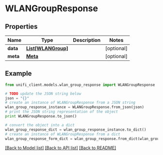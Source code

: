 # WLANGroupResponse


## Properties

Name | Type | Description | Notes
------------ | ------------- | ------------- | -------------
**data** | [**List[WLANGroup]**](WLANGroup.md) |  | [optional] 
**meta** | [**Meta**](Meta.md) |  | [optional] 

## Example

```python
from unifi_client.models.wlan_group_response import WLANGroupResponse

# TODO update the JSON string below
json = "{}"
# create an instance of WLANGroupResponse from a JSON string
wlan_group_response_instance = WLANGroupResponse.from_json(json)
# print the JSON string representation of the object
print WLANGroupResponse.to_json()

# convert the object into a dict
wlan_group_response_dict = wlan_group_response_instance.to_dict()
# create an instance of WLANGroupResponse from a dict
wlan_group_response_form_dict = wlan_group_response.from_dict(wlan_group_response_dict)
```
[[Back to Model list]](../README.md#documentation-for-models) [[Back to API list]](../README.md#documentation-for-api-endpoints) [[Back to README]](../README.md)



